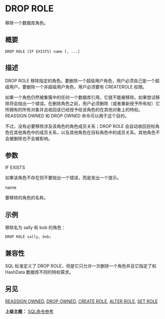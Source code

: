 # DROP ROLE

移除一个数据库角色。

## 概要

```
DROP ROLE [IF EXISTS] name [, ...]
```

## 描述

DROP ROLE 移除指定的角色。要删除一个超级用户角色，用户必须自己是一个超级用户。要删除一个非超级用户角色，用户必须要有 CREATEROLE 权限。

如果一个角色仍然被集簇中的任何一个数据库引用，它就不能被移除。如果尝试移除将会抛出一个错误。在删除角色之前，用户必须删除（或者重新授予所有权）它所拥有的所有对象并且收回该已经授予给该角色的在其他对象上的特权。REASSIGN OWNED 和 DROP OWNED 命令可以用于这个目的。

不过，没有必要移除涉及该角色的角色成员关系；DROP ROLE 会自动收回目标角色在其他角色中的成员关系，以及其他角色在目标角色中的成员关系。其他角色不会被删除也不会被影响。

## 参数

IF EXISTS

如果该角色不存在则不要抛出一个错误，而是发出一个提示。

name

要移除的角色的名称。

## 示例

移除名为 sally 和 bob 的角色：

```
DROP ROLE sally, bob;
```

## 兼容性

SQL 标准定义了 DROP ROLE，但是它只允许一次删除一个角色并且它指定了和 HashData 数据库不同的特权需求。

## 另见

[REASSIGN OWNED](./reassign-owned.md), [DROP OWNED](./drop-owned.md), [CREATE ROLE](./create-role.md), [ALTER ROLE](./alter-role.md), [SET ROLE](./set-role.md)

**上级主题：** [SQL命令参考](./README.md)

